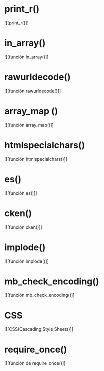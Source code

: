 # print_r()
![[print_r()]]
# in_array()
![[función in_array()]]
# rawurldecode()
![[función rawurldecode()]]
# array_map ()
![[función  array_map()]]
# htmlspecialchars()
![[función htmlspecialchars()]]
# es()
![[función es()]]
# cken()
![[función cken()]]
# implode()
![[función implode()]]
# mb_check_encoding()
![[función mb_check_encoding()]]

# CSS
![[CSS(Cascading Style Sheets)]]

# require_once()
![[función de require_once()]]
